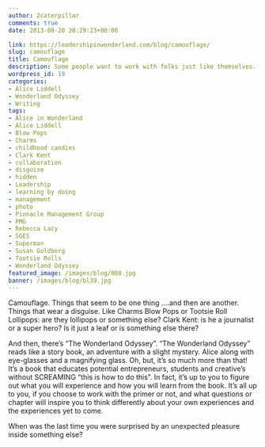 ```yaml
---
author: 2caterpillar
comments: true
date: 2013-08-20 20:29:23+00:00

link: https://leadershipinwonderland.com/blog/camouflage/
slug: camouflage
title: Camouflage
description: Some people want to work with folks just like themselves. I say how boring! Boring!
wordpress_id: 19
categories:
- Alice Liddell
- Wonderland Odyssey
- Writing
tags:
- Alice in Wonderland
- Alice Liddell
- Blow Pops
- Charms
- childhood candies
- Clark Kent
- collaboration
- disguise
- hidden
- Leadership
- learning by doing
- management
- photo
- Pinnacle Management Group
- PMG
- Rebecca Lacy
- SGES
- Superman
- Susan Goldberg
- Tootsie Rolls
- Wonderland Odyssey
featured_image: /images/blog/008.jpg
banner: /images/blog/bl39.jpg
---
```



Camouflage.  Things that seem to be one thing ….and then are another.  Things that wear a disguise.  Like Charms Blow Pops or Tootsie Roll Lollipops:  are they lollipops or something else?  Clark Kent: is he a journalist or a super hero?  Is it just a leaf or is something else there?

And then, there’s “The Wonderland Odyssey”.    “The Wonderland Odyssey” reads like a story book, an adventure with a slight mystery.  Alice along with eye-glasses and a magnifying glass. Oh, but, it’s so much more than that!  It’s a book that educates potential entrepreneurs, students and creative’s without SCREAMING “this is how to do this”.  In fact, it’s up to you to figure out what you will experience and how you will learn from the book.  It’s all up to you, if you choose to work with the primer or not, and what questions or chapter will inspire you to think differently about your own experiences and the experiences yet to come.

When was the last time you were surprised by an unexpected pleasure inside something else?

